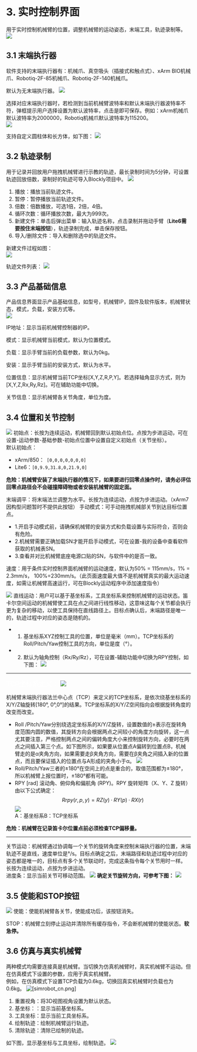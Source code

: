# 3. 实时控制界面
用于实时控制机械臂的位置，调整机械臂的运动姿态，末端工具，轨迹录制等。
![](assets/live_control_cn.png)

## 3.1 末端执行器
软件支持的末端执行器有：机械爪、真空吸头（插接式和触点式）、xArm BIO机械爪、Robotiq-2F-85机械爪、Robotiq-2F-140机械爪。  

默认为无末端执行器。
![](assets/xarm_gripper_cn.png) 

选择对应末端执行器时，若检测到当前机械臂波特率和默认末端执行器波特率不符，弹框提示用户选择设置为默认波特率，点击是即可保存。例如：xArm机械爪默认波特率为2000000，Robotiq机械爪默认波特率为115200。  
![](assets/baudrate_cn.png)

支持自定义圆柱体和长方体，如下图：
![](assets/cylinder_cn.png)


## 3.2 轨迹录制
用于记录并回放用户拖拽机械臂进行示教的轨迹，最长录制时间为5分钟，可设置轨迹回放倍数，录制好的轨迹可导入Blockly项目中。
![](assets/recording_cn.png)
1. 播放：播放当前轨迹文件。
2. 暂停：暂停播放当前轨迹文件。
3. 倍数：倍数播放，可选1倍，2倍，4倍。
4. 循环次数：循环播放次数，最大为999次。
5. 新建文件：单击后弹出菜单：输入轨迹名称，点击录制并拖动手臂（**Lite6需要按住末端按钮**），轨迹录制完成，单击保存按钮。
6. 导入/删除文件：导入和删除选中的轨迹文件。  

新建文件过程如图：  
![](assets/create_traj_cn.jpg)
  
轨迹文件列表：
![](assets/import_traj_cn.png)


## 3.3 产品基础信息
产品信息界面显示产品基础信息，如型号，机械臂IP，固件及软件版本，机械臂状态，模式，负载，安装方式等。  
![](assets/product_info_cn.png)

IP地址：显示当前机械臂控制器的IP。  

模式：显示机械臂当前模式，默认为位置模式。  

负载：显示手臂当前的负载参数，默认为0kg。  

安装：显示手臂当前的安装方式，默认为水平。 

位置信息：显示机械臂当前TCP坐标[X,Y,Z,R,P,Y]。若选择轴角显示方式，则为[X,Y,Z,Rx,Ry,Rz]。可在辅助功能中切换。     

关节信息：显示机械臂各关节角度，单位为度。


## 3.4 位置和关节控制
![](assets/initial_pos_cn.png)
初始点：长按为连续运动，机械臂回到默认初始点位。点按为步进运动，可在设置-运动参数-基础参数-初始点位置中设置自定义初始点（关节坐标）。    
默认初始点：    
* xArm/850：``` [0,0,0,0,0,0,0]```  
* Lite6：```[0,9.9,31.8,0,21.9,0]```  

**危险：机械臂安装了末端执行器的情况下，如果要进行回零点操作时，请务必评估回零点路径会不会碰撞障碍物或者安装机械臂的固定面。** 

末端调平：将末端法兰调整为水平。长按为连续运动，点按为步进运动。（xArm7因构型问题暂时不提供此按钮）
手动模式：可手动拖拽机械部关节到达目标位置点。 
* 1.开启手动模式前，请确保机械臂的安装方式和负载设置与实际符合，否则会有危险。
* 2.机械臂需要正确加载SN才能开启手动模式，可在设置-我的设备中查看软件获取的机械表SN。
* 3.查看并对比机械臂底座电源口贴的SN，与软件中的是否一致。

速度：用于条件实时控制界面机械臂的运动速度，默认为50% = 115mm/s，1% = 2.3mm/s， 100%=230mm/s。（此页面速度最大值不是机械臂真实的最大运动速度，如需让机械臂高速运行，可在Blockly运动程序中添加速度指令）   


![](assets/linear_motion_cn.png)
直线运动：用户可以基于基坐标系，工具坐标系来控制机械臂的运动状态。笛卡尔空间运动的机械臂使工具在点之间进行线性移动，这意味这每个关节都会执行更为复杂的移动，以使工具保持在直线路径上。目标点确认后，末端路径是唯一的，轨迹过程中对应的姿态是随机的。
* 1. 基坐标系XYZ控制工具的位置，单位是毫米（mm）。TCP坐标系的Roll/Pitch/Yaw控制工具的方向，单位是度（°）。
* 2. 默认为轴角控制（Rx/Ry/Rz），可在设置-辅助功能中切换为RPY控制，如下图：
![](assets/RPY_control_cn.png)

***
<font color=White size=4>TCP坐标系定义：</font>
![](assets/tcp_coor_cn.jpg)  

机械臂末端执行器法兰中心点（TCP）来定义的TCP坐标系，是依次绕基坐标系的X/Y/Z轴旋转[180°, 0°,0°]的结果。TCP坐标系的X/Y/Z空间指向会根据旋转角度的改变而改变。
* Roll /Pitch/Yaw分别绕选定坐标系的X/Y/Z旋转，设置数值的±表示在旋转角度范围内圆的数值，其旋转方向会根据两点之间较小的角度方向旋转，这一点尤其要注意，严格控制两点之间的偏转角度大小来控制旋转方向，必要时在两点之间插入第三个点。如下图所示，如果要从位置点A偏转到位置点B，机械臂走的是α夹角方向，如果需要走β夹角方向，需要在β夹角之间插入新的位置点，而且要保证插入的位置点与A形成的夹角小于α。
![](assets/rpy_1.png)
* Roll/Pitch/Yaw三者的±180°在空间上的点是重合的，取值范围都为±180°，所以机械臂上报位置时，±180°都有可能。
* RPY [rad] 滚动角、俯仰角和偏航角 (RPY)。RPY 旋转矩阵（X、Y、Z 旋转）由以下公式确定：
$$
Rrpy ( r, p,y) = R Z (y ) · R Y (p ) · R X ( r )
$$ 
![](assets/rpy_2.png)    
A：基坐标系B：TCP坐标系

**危险：机械臂在记录笛卡尔位置点前必须检查TCP偏移量。**
***

关节运动：机械臂通过协调每一个关节的旋转角度来控制末端执行器的位置，末端轨迹不是直线，速度单位是°/s。目标点确定之后，末端路径和轨迹过程中对应的姿态都是唯一的，目标点有多个关节联动时，完成这条指令每个关节用时一样。  
长按为连续运动，点按为步进运动。  
进度条：显示当前关节可移动范围。
![](assets/joint_motion.png)
**确定关节旋转方向，可参考下图：**
![](assets/joint_direction.png)

## 3.5 使能和STOP按钮
![](assets/enable_stop_cn.png)
使能：使能机械臂各关节，使能成功后，该按钮消失。  

STOP：机械臂立刻停止运动并清除所有缓存指令，不会断机械臂的使能状态。**软急停。**

## 3.6 仿真与真实机械臂
两种模式均需要连接真是机械臂。当切换为仿真机械臂时，真实机械臂不运动。但在仿真模式下设置的参数，应用于真实机械臂。  
例如，在仿真模式下设置TCP负载为0.6kg，切换回真实机械臂时负载也为0.6kg。
![[simrobot_cn.png]](assets/simrobot_cn.png)

1. 重置视角：将3D视图视角设置为默认状态。
2. 基坐标：：显示当前基坐标系。
3. 工具坐标：显示当前工具坐标系。
4. 绘制轨迹：绘制机械臂运行轨迹。
5. 清除轨迹：清除已绘制的轨迹。  
  
  如下图，显示基坐标与工具坐标，绘制轨迹。
![](assets/plotpath.png)



